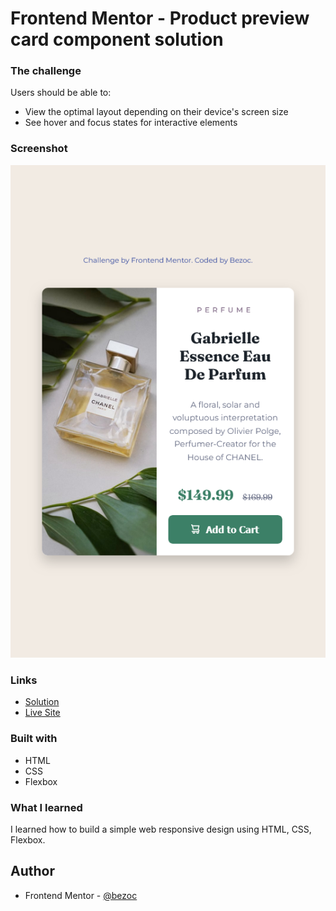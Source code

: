 # Frontend Mentor - Product preview card component solution

### The challenge

Users should be able to:

- View the optimal layout depending on their device's screen size
- See hover and focus states for interactive elements

### Screenshot

![](./readme/Screenshot.png)

### Links

- [Solution](https://github.com/bezoc/FrontendMentorProductCardPreviewPracticeProject)
- [Live Site](https://bezoc.github.io/FrontendMentorProductCardPreviewPracticeProject/)

### Built with

- HTML
- CSS 
- Flexbox


### What I learned

I learned how to build a simple web responsive design using HTML, CSS, Flexbox. 

## Author

- Frontend Mentor - [@bezoc](https://www.frontendmentor.io/profile/bezoc)
